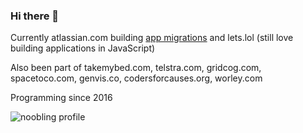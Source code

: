 ### Hi there 👋

Currently atlassian.com building [app migrations](https://developer.atlassian.com/platform/app-migration/) and lets.lol (still love building applications in JavaScript)

Also been part of takemybed.com, telstra.com, gridcog.com, spacetoco.com, genvis.co, codersforcauses.org, worley.com

Programming since 2016

<!--
**noobling/noobling** is a ✨ _special_ ✨ repository because its `README.md` (this file) appears on your GitHub profile.

Here are some ideas to get you started:

- 🔭 I’m currently working on ...
- 🌱 I’m currently learning ...
- 👯 I’m looking to collaborate on ...
- 🤔 I’m looking for help with ...
- 💬 Ask me about ...
- 📫 How to reach me: ...
- 😄 Pronouns: ...
- ⚡ Fun fact: ...
-->
![noobling profile](https://github-readme-stats.vercel.app/api?username=noobling&show_icons=true&theme=radical)
